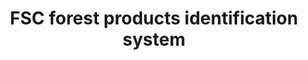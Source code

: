 ---
title: 'FSC forest products identification system'
slug: 'fsc-fsc-forest-products-identification-system'
comment: 'select from control list'
required: False
vocabulary: 'vocabulary.txt'
module: 'Scope'
cluster: 'Fsc'
policy: 'Controlled value. Multi select from control list.'
layout: 'fsc'
---